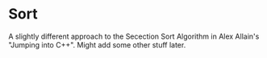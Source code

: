 # Sort
A slightly different approach to the Secection Sort Algorithm in Alex Allain's "Jumping into C++". Might add some other stuff later.
